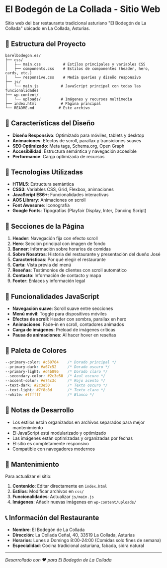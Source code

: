 # El Bodegón de La Collada - Sitio Web

Sitio web del bar restaurante tradicional asturiano "El Bodegón de La Collada" ubicado en La Collada, Asturias.

## 📁 Estructura del Proyecto

```
barelbodegon.es/
├── css/
│   ├── main.css          # Estilos principales y variables CSS
│   ├── components.css    # Estilos de componentes (header, hero, cards, etc.)
│   └── responsive.css    # Media queries y diseño responsivo
├── js/
│   └── main.js          # JavaScript principal con todas las funcionalidades
├── wp-content/
│   └── uploads/         # Imágenes y recursos multimedia
├── index.html           # Página principal
└── README.md           # Este archivo
```

## 🎨 Características del Diseño

- **Diseño Responsivo**: Optimizado para móviles, tablets y desktop
- **Animaciones**: Efectos de scroll, parallax y transiciones suaves
- **SEO Optimizado**: Meta tags, Schema.org, Open Graph
- **Accesibilidad**: Estructura semántica y navegación accesible
- **Performance**: Carga optimizada de recursos

## 🚀 Tecnologías Utilizadas

- **HTML5**: Estructura semántica
- **CSS3**: Variables CSS, Grid, Flexbox, animaciones
- **JavaScript ES6+**: Funcionalidades interactivas
- **AOS Library**: Animaciones on scroll
- **Font Awesome**: Iconografía
- **Google Fonts**: Tipografías (Playfair Display, Inter, Dancing Script)

## 📱 Secciones de la Página

1. **Header**: Navegación fija con efecto scroll
2. **Hero**: Sección principal con imagen de fondo
3. **Banner**: Información sobre horarios de comidas
4. **Sobre Nosotros**: Historia del restaurante y presentación del dueño José
5. **Características**: Por qué elegir el restaurante
6. **Carta**: Vista previa del menú
7. **Reseñas**: Testimonios de clientes con scroll automático
8. **Contacto**: Información de contacto y mapa
9. **Footer**: Enlaces y información legal

## 🎯 Funcionalidades JavaScript

- **Navegación suave**: Scroll suave entre secciones
- **Menú móvil**: Toggle para dispositivos móviles
- **Efectos de scroll**: Header con sombra, parallax en hero
- **Animaciones**: Fade-in en scroll, contadores animados
- **Carga de imágenes**: Preload de imágenes críticas
- **Pausa de animaciones**: Al hacer hover en reseñas

## 🎨 Paleta de Colores

```css
--primary-color: #c59764    /* Dorado principal */
--primary-dark: #a67c52     /* Dorado oscuro */
--primary-light: #d4b896    /* Dorado claro */
--secondary-color: #2c3e50  /* Azul oscuro */
--accent-color: #e74c3c     /* Rojo acento */
--text-dark: #2c3e50        /* Texto oscuro */
--text-light: #7f8c8d       /* Texto claro */
--white: #ffffff            /* Blanco */
```

## 📝 Notas de Desarrollo

- Los estilos están organizados en archivos separados para mejor mantenimiento
- El JavaScript está modularizado y optimizado
- Las imágenes están optimizadas y organizadas por fechas
- El sitio es completamente responsivo
- Compatible con navegadores modernos

## 🔧 Mantenimiento

Para actualizar el sitio:

1. **Contenido**: Editar directamente en `index.html`
2. **Estilos**: Modificar archivos en `css/`
3. **Funcionalidades**: Actualizar `js/main.js`
4. **Imágenes**: Añadir nuevas imágenes en `wp-content/uploads/`

## 📞 Información del Restaurante

- **Nombre**: El Bodegón de La Collada
- **Dirección**: La Collada Ceñal, 40, 33519 La Collada, Asturias
- **Horarios**: Lunes a Domingo 8:00-24:00 (Comidas solo fines de semana)
- **Especialidad**: Cocina tradicional asturiana, fabada, sidra natural

---

*Desarrollado con ❤️ para El Bodegón de La Collada*
